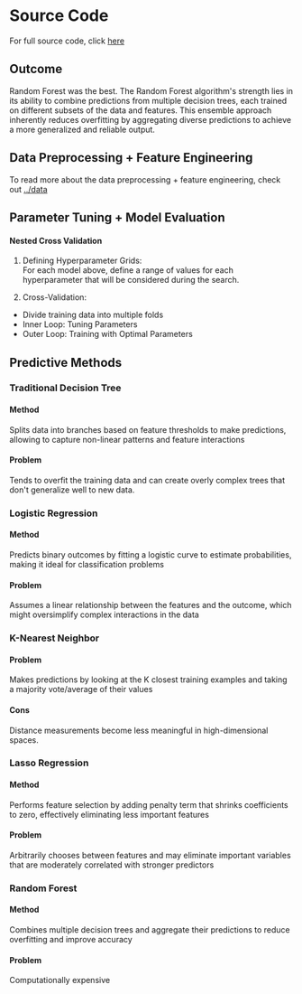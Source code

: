 # Source Code
For full source code, click [here](https://github.com/FilipLe/World-Happiness/blob/main/src/Happiness_Project.ipynb)

## Outcome
Random Forest was the best. The Random Forest algorithm's strength lies in its ability to combine predictions from multiple decision trees, each trained on different subsets of the data and features. This ensemble approach inherently reduces overfitting by aggregating diverse predictions to achieve a more generalized and reliable output.

## Data Preprocessing + Feature Engineering
To read more about the data preprocessing + feature engineering, check out [../data](https://github.com/FilipLe/World-Happiness/tree/main/data)

## Parameter Tuning + Model Evaluation
#### Nested Cross Validation
1. Defining Hyperparameter Grids:
<br>For each model above, define a range of values for each hyperparameter that will be considered during the search.

2. Cross-Validation:
<ul>
  <li>
    Divide training data into multiple folds 
  </li>
  <li>
    Inner Loop: Tuning Parameters
  </li>
  <li>
    Outer Loop: Training with Optimal Parameters
  </li>
</ul>

## Predictive Methods
### Traditional Decision Tree
#### Method
Splits data into branches based on feature thresholds to make predictions, allowing to capture non-linear patterns and feature interactions
#### Problem
Tends to overfit the training data and can create overly complex trees that don't generalize well to new data.
### Logistic Regression
#### Method
Predicts binary outcomes by fitting a logistic curve to estimate probabilities, making it ideal for classification problems
#### Problem
Assumes a linear relationship between the features and the outcome, which might oversimplify complex interactions in the data
### K-Nearest Neighbor
#### Problem
Makes predictions by looking at the K closest training examples and taking a majority vote/average of their values
#### Cons
Distance measurements become less meaningful in high-dimensional spaces.
### Lasso Regression
#### Method
Performs feature selection by adding penalty term that shrinks coefficients to zero, effectively eliminating less important features
#### Problem
Arbitrarily chooses between features and may eliminate important variables that are moderately correlated with stronger predictors
### Random Forest
#### Method
Combines multiple decision trees and aggregate their predictions to reduce overfitting and improve accuracy
#### Problem
Computationally expensive

